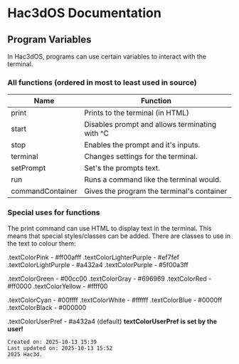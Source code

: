 # Hac3dOS Documentation
## Program Variables
In Hac3dOS, programs can use certain variables to interact with the terminal.

### All functions (ordered in most to least used in source)
| Name             | Function                                       |
| ---------------- | ---------------------------------------------- |
| print            | Prints to the terminal (in HTML)               |
| start            | Disables prompt and allows terminating with ^C |
| stop             | Enables the prompt and it's inputs.            |
| terminal         | Changes settings for the terminal.             |
| setPrompt        | Set's the prompts text.                        |
| run              | Runs a command like the terminal would.        |
| commandContainer | Gives the program the terminal's container     |

### Special uses for functions
The print command can use HTML to display text in the terminal.
This means that special styles/classes can be added.
There are classes to use in the text to colour them:

.textColorPink - #ff00afff
.textColorLighterPurple - #ef7fef
.textColorLightPurple - #a432a4
.textColorPurple - #5f00a3ff

.textColorGreen - #00cc00
.textColorGray - #696969
.textColorRed - #ff0000
.textColorYellow - #ffff00

.textColorCyan - #00ffff
.textColorWhite - #ffffff
.textColorBlue - #0000ff
.textColorBlack - #000000

.textColorUserPref - #a432a4 (default)
**textColorUserPref is set by the user!**

```
Created on: 2025-10-13 15:39
Last updated on: 2025-10-13 15:52
2025 Hac3d.
```
